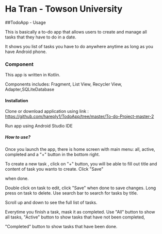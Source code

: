 # Ha Tran - Towson University 

##TodoApp - Usage

  This is basically a to-do app that allows users to create and manage all tasks that they have to do in a date. 
  
 It shows you list of tasks you have to do anywhere anytime as long as you have Android phone.
  
### Component 

   This app is written in Kotlin.
   
   Components includes: Fragment, List View, Recycler View, Adapter,SQLiteDatabase
   
#### Installation 

Clone or download application using link : https://github.com/hareply1/TodoApp/tree/master/To-do-Project-master-2

Run app using Android Studio IDE

##### How to use?

Once you launch the app, there is home screen with main menu: all, active, completed and a "+" button in the bottom right.

To create a new task , click on "+" button, you will be able to fill out title and content of task you wanto to create. Click "Save"
 
when done. 

Double click on task to edit, click "Save" when done to save changes. Long press on task to delete. Use search bar to search for tasks by title.

Scroll up and down to see the full list of tasks.

Everytime you finish a task, mask it as completed. Use "All" button to show all tasks, "Active" button to show tasks that have not been completed,

"Completed" button to show tasks that have been done.

